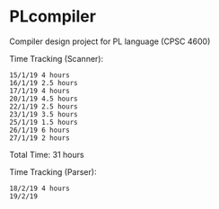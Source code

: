 # PLcompiler

Compiler design project for PL language (CPSC 4600)

Time Tracking (Scanner):

```
15/1/19 4 hours
16/1/19 2.5 hours
17/1/19 4 hours
20/1/19 4.5 hours
22/1/19 2.5 hours
23/1/19 3.5 hours
25/1/19 1.5 hours
26/1/19 6 hours
27/1/19 2 hours
```

Total Time: 31 hours

Time Tracking (Parser):

```
18/2/19 4 hours
19/2/19
```
